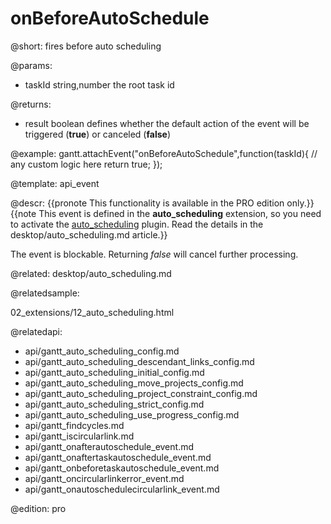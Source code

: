 onBeforeAutoSchedule
=============

@short:
	fires before auto scheduling 

@params:
- taskId		string,number		the root task id

@returns:  
- result     	boolean       defines whether the default action of the event will be triggered (<b>true</b>) or canceled (<b>false</b>) 

@example:
gantt.attachEvent("onBeforeAutoSchedule",function(taskId){
	// any custom logic here
    return true;
});

@template:	api_event

@descr:
{{pronote This functionality is available in the PRO edition only.}}
{{note This event is defined in the **auto_scheduling** extension, so you need to activate the [auto_scheduling](desktop/extensions_list.md#autoscheduling) plugin. Read the details in the desktop/auto_scheduling.md article.}}


The event is blockable. Returning *false* will cancel further processing.


@related:
desktop/auto_scheduling.md

@relatedsample:

02_extensions/12_auto_scheduling.html

@relatedapi:

- api/gantt_auto_scheduling_config.md
- api/gantt_auto_scheduling_descendant_links_config.md
- api/gantt_auto_scheduling_initial_config.md
- api/gantt_auto_scheduling_move_projects_config.md
- api/gantt_auto_scheduling_project_constraint_config.md
- api/gantt_auto_scheduling_strict_config.md
- api/gantt_auto_scheduling_use_progress_config.md
- api/gantt_findcycles.md
- api/gantt_iscircularlink.md
- api/gantt_onafterautoschedule_event.md
- api/gantt_onaftertaskautoschedule_event.md
- api/gantt_onbeforetaskautoschedule_event.md
- api/gantt_oncircularlinkerror_event.md
- api/gantt_onautoschedulecircularlink_event.md

@edition:
pro